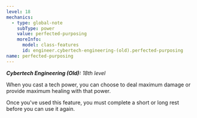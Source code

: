```yaml
---
level: 18
mechanics:
  - type: global-note
    subType: power
    value: perfected-purposing
    moreInfo:
      model: class-features
      id: engineer.cybertech-engineering-(old).perfected-purposing
name: perfected-purposing
---
```

_**Cybertech Engineering (Old):** 18th level_
When you cast a tech power, you can choose to deal maximum damage or provide maximum healing with that power.
Once you've used this feature, you must complete a short or long rest before you can use it again.